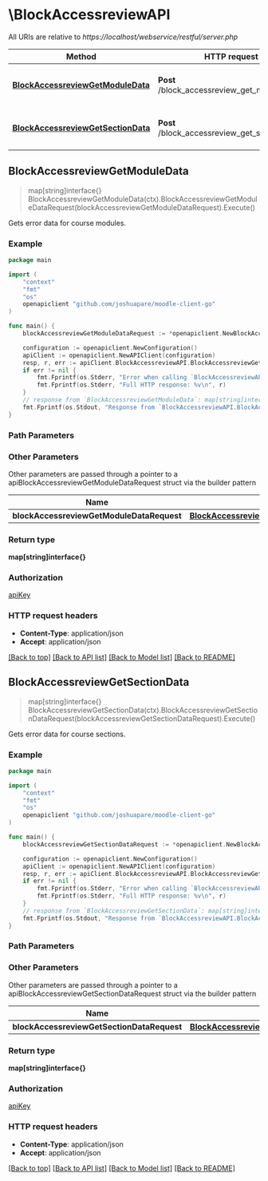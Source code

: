 # \BlockAccessreviewAPI

All URIs are relative to *https://localhost/webservice/restful/server.php*

Method | HTTP request | Description
------------- | ------------- | -------------
[**BlockAccessreviewGetModuleData**](BlockAccessreviewAPI.md#BlockAccessreviewGetModuleData) | **Post** /block_accessreview_get_module_data | Gets error data for course modules.
[**BlockAccessreviewGetSectionData**](BlockAccessreviewAPI.md#BlockAccessreviewGetSectionData) | **Post** /block_accessreview_get_section_data | Gets error data for course sections.



## BlockAccessreviewGetModuleData

> map[string]interface{} BlockAccessreviewGetModuleData(ctx).BlockAccessreviewGetModuleDataRequest(blockAccessreviewGetModuleDataRequest).Execute()

Gets error data for course modules.



### Example

```go
package main

import (
	"context"
	"fmt"
	"os"
	openapiclient "github.com/joshuapare/moodle-client-go"
)

func main() {
	blockAccessreviewGetModuleDataRequest := *openapiclient.NewBlockAccessreviewGetModuleDataRequest(int32(123)) // BlockAccessreviewGetModuleDataRequest | 

	configuration := openapiclient.NewConfiguration()
	apiClient := openapiclient.NewAPIClient(configuration)
	resp, r, err := apiClient.BlockAccessreviewAPI.BlockAccessreviewGetModuleData(context.Background()).BlockAccessreviewGetModuleDataRequest(blockAccessreviewGetModuleDataRequest).Execute()
	if err != nil {
		fmt.Fprintf(os.Stderr, "Error when calling `BlockAccessreviewAPI.BlockAccessreviewGetModuleData``: %v\n", err)
		fmt.Fprintf(os.Stderr, "Full HTTP response: %v\n", r)
	}
	// response from `BlockAccessreviewGetModuleData`: map[string]interface{}
	fmt.Fprintf(os.Stdout, "Response from `BlockAccessreviewAPI.BlockAccessreviewGetModuleData`: %v\n", resp)
}
```

### Path Parameters



### Other Parameters

Other parameters are passed through a pointer to a apiBlockAccessreviewGetModuleDataRequest struct via the builder pattern


Name | Type | Description  | Notes
------------- | ------------- | ------------- | -------------
 **blockAccessreviewGetModuleDataRequest** | [**BlockAccessreviewGetModuleDataRequest**](BlockAccessreviewGetModuleDataRequest.md) |  | 

### Return type

**map[string]interface{}**

### Authorization

[apiKey](../README.md#apiKey)

### HTTP request headers

- **Content-Type**: application/json
- **Accept**: application/json

[[Back to top]](#) [[Back to API list]](../README.md#documentation-for-api-endpoints)
[[Back to Model list]](../README.md#documentation-for-models)
[[Back to README]](../README.md)


## BlockAccessreviewGetSectionData

> map[string]interface{} BlockAccessreviewGetSectionData(ctx).BlockAccessreviewGetSectionDataRequest(blockAccessreviewGetSectionDataRequest).Execute()

Gets error data for course sections.



### Example

```go
package main

import (
	"context"
	"fmt"
	"os"
	openapiclient "github.com/joshuapare/moodle-client-go"
)

func main() {
	blockAccessreviewGetSectionDataRequest := *openapiclient.NewBlockAccessreviewGetSectionDataRequest(int32(123)) // BlockAccessreviewGetSectionDataRequest | 

	configuration := openapiclient.NewConfiguration()
	apiClient := openapiclient.NewAPIClient(configuration)
	resp, r, err := apiClient.BlockAccessreviewAPI.BlockAccessreviewGetSectionData(context.Background()).BlockAccessreviewGetSectionDataRequest(blockAccessreviewGetSectionDataRequest).Execute()
	if err != nil {
		fmt.Fprintf(os.Stderr, "Error when calling `BlockAccessreviewAPI.BlockAccessreviewGetSectionData``: %v\n", err)
		fmt.Fprintf(os.Stderr, "Full HTTP response: %v\n", r)
	}
	// response from `BlockAccessreviewGetSectionData`: map[string]interface{}
	fmt.Fprintf(os.Stdout, "Response from `BlockAccessreviewAPI.BlockAccessreviewGetSectionData`: %v\n", resp)
}
```

### Path Parameters



### Other Parameters

Other parameters are passed through a pointer to a apiBlockAccessreviewGetSectionDataRequest struct via the builder pattern


Name | Type | Description  | Notes
------------- | ------------- | ------------- | -------------
 **blockAccessreviewGetSectionDataRequest** | [**BlockAccessreviewGetSectionDataRequest**](BlockAccessreviewGetSectionDataRequest.md) |  | 

### Return type

**map[string]interface{}**

### Authorization

[apiKey](../README.md#apiKey)

### HTTP request headers

- **Content-Type**: application/json
- **Accept**: application/json

[[Back to top]](#) [[Back to API list]](../README.md#documentation-for-api-endpoints)
[[Back to Model list]](../README.md#documentation-for-models)
[[Back to README]](../README.md)

